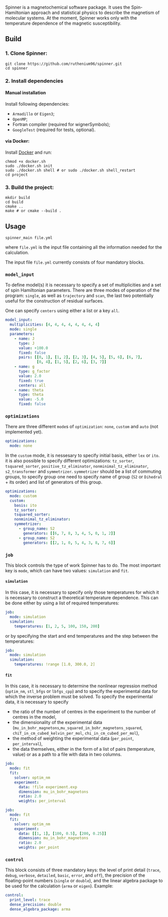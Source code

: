 Spinner is a magnetochemical software package.
It uses the Spin-Hamiltonian approach and statistical physics to describe the magnetism of molecular systems.
At the moment, Spinner works only with the temperature dependence of the
magnetic susceptibility.

## Build

### 1. Clone Spinner:

```shell
git clone https://github.com/ruthenium96/spinner.git
cd spinner
```

### 2. Install dependencies

#### Manual installation

Install following dependencies:

- `Armadillo` or `Eigen3`;
- `OpenMP`;
- Fortran compiler (required for wignerSymbols);
- `GoogleTest` (required for tests, optional).

#### via Docker:

Install [Docker](https://www.docker.com/) and run:

```shell
chmod +x docker.sh
sudo ./docker.sh init
sudo ./docker.sh shell # or sudo ./docker.sh shell_restart
cd project
```

### 3. Build the project:

```shell
mkdir build
cd build
cmake ..
make # or cmake --build .
```
## Usage

```shell
spinner_main file.yml
```
where `file.yml` is the input file containing all the information needed for the calculation.

The input file `file.yml` currently consists of four mandatory blocks. 

### `model_input`

To define model(s) it is necessary to specify a set of multiplicities and a set of spin Hamiltonian parameters. There are three modes of operation of the program: `single`, as well as `trajectory` and `scan`, the last two potentially useful for the construction of residual surfaces.

One can specify `centers` using either a list or a key `all`.

```yml
model_input:
  multiplicities: [4, 4, 4, 4, 4, 4, 4, 4]
  mode: single
  parameters:
    - name: J
      type: J
      value: +100.0
      fixed: false
      pairs: [[0, 1], [1, 2], [2, 3], [4, 5], [5, 6], [6, 7],
              [0, 4], [1, 5], [2, 6], [3, 7]]
    - name: g
      type: g_factor
      value: 2.0
      fixed: true
      centers: all
    - name: theta
      type: theta
      value: -5.0
      fixed: false
```

### `optimizations`

There are three different `mode`s of `optimization`: `none`, `custom` and `auto` (not implemented yet).

```yml
optimizations:
  mode: none
```

In the `custom` mode, it is nessesary to specify initial basis, either `lex` or `ito`. it is also possible to specify different optimizations: `tz_sorter`, `tsquared_sorter`, `positive_tz_eliminator`, `nonminimal_tz_eliminator`, `s2_transformer` and `symmetrizer`. `symmetrizer` should be a list of commuting groups, to specify group one need to specify name of group (`S2` or `Dihedral` + its order) and list of generators of this group.

```yml
optimizations:
  mode: custom
  custom:
    basis: ito
    tz_sorter:
    tsquared_sorter:
    nonminimal_tz_eliminator:
    symmetrizer:
      - group_name: S2
        generators: [[6, 7, 8, 3, 4, 5, 0, 1, 2]]
      - group_name: S2
        generators: [[2, 1, 0, 5, 4, 3, 8, 7, 6]]
```

### `job`
This block controls the type of work Spinner has to do. The most important key is `mode`, which can have two values: `simulation` and `fit`.

#### `simulation`
In this case, it is necessary to specify only those temperatures for which it is necessary to construct a theoretical temperature dependence. This can be done either by using a list of required temperatures:
```yml
job:
  mode: simulation
  simulation:
    temperatures: [1, 2, 5, 100, 150, 200]
```
or by specifying the start and end temperatures and the step between the temperatures:
```yml
job:
  mode: simulation
  simulation:
    temperatures: !range [1.0, 300.0, 2]
```

#### `fit`

In this case, it is necessary to determine the nonlinear regression method (`optim_nm`, `stl_bfgs` or `lbfgs_cpp`) and to specify the experimental data for which the inverse problem must be solved. To specify the experimental data, it is necessary to specify 
- the ratio of the number of centres in the experiment to the number of centres in the model, 
- the dimensionality of the experimental data (`mu_in_bohr_magnetons`,`mu_squared_in_bohr_magnetons_squared`, `chiT_in_cm_cubed_kelvin_per_mol`, `chi_in_cm_cubed_per_mol`), 
- the method of weighting the experimental data (`per_point`, `per_interval`),
- the data themselves, either in the form of a list of pairs (temperature, value) or as a path to a file with data in two columns.

```yml
job:
  mode: fit
  fit:
    solver: optim_nm
    experiment:
      data: !file experiment.exp
      dimension: mu_in_bohr_magnetons
      ratio: 2.0
      weights: per_interval
```
```yml
job:
  mode: fit
  fit:
    solver: optim_nm
    experiment:
      data: [[1, 1], [100, 0.5], [200, 0.25]]
      dimension: mu_in_bohr_magnetons
      ratio: 2.0
      weights: per_point
```

### `control`

This block consists of three mandatory keys: the level of print detail (`trace`, `debug`, `verbose`, `detailed`, `basic`, `error`, and `off`), the precision of the floating-point numbers (`single` or `double`), and the linear algebra package to be used for the calculation (`arma` or `eigen`).
Example:
```yml
control:
  print_level: trace
  dense_precision: double
  dense_algebra_package: arma
```